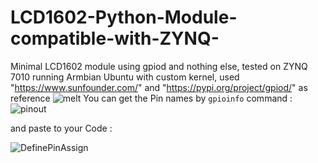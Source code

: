 # LCD1602-Python-Module-compatible-with-ZYNQ-
Minimal LCD1602 module using gpiod and nothing else, tested on ZYNQ 7010 running Armbian Ubuntu with custom kernel, used "https://www.sunfounder.com/"  and "https://pypi.org/project/gpiod/" as reference
![melt](https://github.com/user-attachments/assets/ac27b638-2d3d-4016-a35b-49b9306589ca)
 You can get the Pin names by `gpioinfo` command :
 ![pinout](https://github.com/user-attachments/assets/57e78a98-2780-44b4-8b08-58c54a0b70f9)


and paste to your Code :

![DefinePinAssign](https://github.com/user-attachments/assets/f96c6aae-c55a-491d-b1a9-fc5a6affb4f8)
